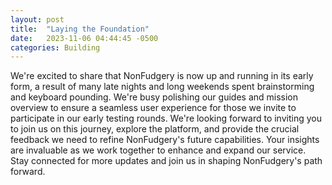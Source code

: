 ```yaml
---
layout: post
title:  "Laying the Foundation"
date:   2023-11-06 04:44:45 -0500
categories: Building
---
```


We're excited to share that NonFudgery is now up and running in its early form, a result of many late nights and long weekends spent brainstorming and keyboard pounding. We're busy polishing our guides and mission overview to ensure a seamless user experience for those we invite to participate in our early testing rounds. We're looking forward to inviting you to join us on this journey, explore the platform, and provide the crucial feedback we need to refine NonFudgery's future capabilities. Your insights are invaluable as we work together to enhance and expand our service. Stay connected for more updates and join us in shaping NonFudgery's path forward.